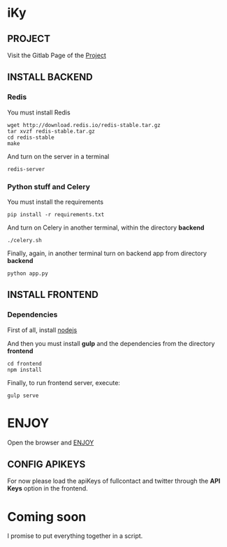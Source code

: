 # iKy

## PROJECT
Visit the Gitlab Page of the [Project](https://kennbroorg.gitlab.io/ikyweb/)

## INSTALL BACKEND

### Redis
You must install Redis
```shell
wget http://download.redis.io/redis-stable.tar.gz
tar xvzf redis-stable.tar.gz
cd redis-stable
make
```

And turn on the server in a terminal
```shell
redis-server
```

### Python stuff and Celery
You must install the requirements
```shell
pip install -r requirements.txt
```

And turn on Celery in another terminal, within the directory **backend**
```shell
./celery.sh
```

Finally, again, in another terminal turn on backend app from directory **backend** 
```shell
python app.py
```

## INSTALL FRONTEND

### Dependencies
First of all, install [nodejs](https://nodejs.org/en/)

And then you must install **gulp** and the dependencies from the directory **frontend**
```shell
cd frontend
npm install
```

Finally, to run frontend server, execute:
```shell
gulp serve
```

# ENJOY
Open the browser and [ENJOY](http://127.0.0.1:3000)

## CONFIG APIKEYS
For now please load the apiKeys of fullcontact and twitter through the **API Keys** option in the frontend.

# Coming soon
I promise to put everything together in a script.
